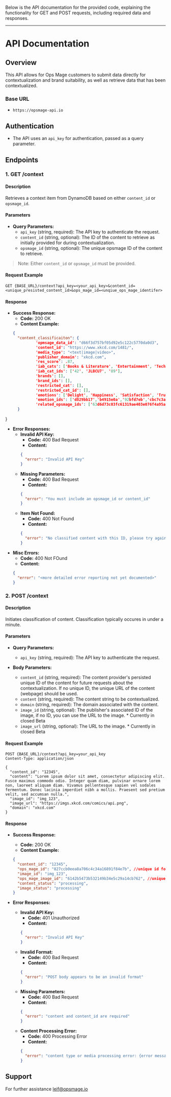 Below is the API documentation for the provided code, explaining the functionality for GET and POST requests, including required data and responses.

---

# API Documentation

## Overview
This API allows for Ops Mage customers to submit data directly for contextualization and brand suitability, as well as retrieve data that has been contextualized. 

### Base URL
- `https://opsmage-api.io`

## Authentication
- The API uses an `api_key` for authentication, passed as a query parameter.

## Endpoints

### 1. GET /context

#### Description
Retrieves a context item from DynamoDB based on either `content_id` or `opsmage_id`.

#### Parameters

- **Query Parameters:**
  - `api_key` (string, required): The API key to authenticate the request.
  - `content_id` (string, optional): The ID of the content to retrieve as initially provided for during contextualization.
  - `opsmage_id` (string, optional): The unique opsmage ID of the content to retrieve.

> Note: Either `content_id` or `opsmage_id` must be provided.

#### Request Example

```http
GET {BASE_URL}/context?api_key=<your_api_key>&content_id=<unique_presisted_content_id>&ops_mage_id=<unqiue_ops_mage_identifer>
```

#### Response

- **Success Response:**
  - **Code:** 200 OK
  - **Content Example:**
  ```json
  {
    "content_classificaiton": {
            'opmsage_data_id': "d66f3d757bf05d92e5c122c5770da0d3",
            'content_id': "https://www.xkcd.com/1481/",
            'media_type': "<text|image|video>",
            'publisher_domain': "xkcd.com",
            'res_score': .87,
            'iab_cats': ['Books & Literature', 'Entertainment', 'Technology'],
            'iab_cat_ids': ['42', 'JLBCU7', '89'],
            'brands': [],
            'brand_ids': [],
            'restricted_cat': [],
            'restricted_cat_id': [],
            'emotions': ['Delight', 'Happiness', 'Satisfaction', 'Trust'],
            'emotion_ids': ['d829bb17','b4915e0a','92bfd7eb','cbc7c3aa'],
            'related_opsmage_ids': ['63d6d73c03fc61319ae403e076f4a95a']
    }
}


- **Error Responses:**
  - **Invalid API Key:**
    - **Code:** 400 Bad Request
    - **Content:**
    ```json
    {
      "error": "Invalid API Key"
    }
    ```
  - **Missing Parameters:**
    - **Code:** 400 Bad Request
    - **Content:**
    ```json
    {
      "error": "You must include an opsmage_id or content_id"
    }
    ```
  - **Item Not Found:**
    - **Code:** 400 Not Found
    - **Content:**
    ```json
    {
      "error": "No classified content with this ID, please try again later."
    }
    ```
- **Misc Errors:**
    - **Code:** 400 Not FOund
    - **Content:**
    ```json
    {
      "error": "<more detailed error reporting not yet documented>"
    }
    ```
    
### 2. POST /context

#### Description
Initiates classification of content. Classification typically occures in under a minute.

#### Parameters

- **Query Parameters:**
  - `api_key` (string, required): The API key to authenticate the request.

- **Body Parameters:**
  - `content_id` (string, required): The content provider's persisted unique ID of the content for future requests about the contextualization. If no unique ID, the unique URL of the content (webpage) should be used. 
  - `content` (string, required): The content string to be contextualized.
  - `domain` (string, required): The domain associated with the content.
  - `image_id` (string, optional): The publisher's associated ID of the image, if no ID, you can use the URL to the image. * Currently in closed Beta
  - `image_url` (string, optional): The URL to the image. * Currently in closed Beta
  

#### Request Example

```http
POST {BASE_URL}/context?api_key=your_api_key
Content-Type: application/json

{
  "content_id": "12345",
  "content": "Lorem ipsum dolor sit amet, consectetur adipiscing elit. Fusce maximus commodo odio. Integer quam diam, pulvinar ornare lorem non, laoreet aliquam diam. Vivamus pellentesque sapien vel sodales fermentum. Donec lacinia imperdiet nibh a mollis. Praesent sed pretium velit, sed accumsan nulla.",
  "image_id": "img_123",
  "image_url": "https://imgs.xkcd.com/comics/api.png",
  "domain": "xkcd.com"
}
```

#### Response

- **Success Response:**
  - **Code:** 200 OK
  - **Content Example:**
  ```json
  {
    "content_id": "12345",
    "ops_mage_id": "827ccb0eea8a706c4c34a16891f84e7b", //unique id for content generated by opsmage
    "image_id": "img_123",
    "ops_mage_image_id": "6142b5473b532149b34e5c29a14cb762", //unique id for image, generated by opsmage
    "content_status": "processing",
    "image_status": "processing"
  }
  ```

- **Error Responses:**
  - **Invalid API Key:**
    - **Code:** 401 Unauthorized
    - **Content:**
    ```json
    {
      "error": "Invalid API Key"
    }
    ```
  - **Invalid Format:**
    - **Code:** 400 Bad Request
    - **Content:**
    ```json
    {
      "error": "POST body appears to be an invalid format"
    }
    ```
  - **Missing Parameters:**
    - **Code:** 400 Bad Request
    - **Content:**
    ```json
    {
      "error": "content and content_id are required"
    }
    ```
  - **Content Processing Error:**
    - **Code:** 400 Processing Error
    - **Content:**
    ```json
    {
      "error": "content type or media processing error: {error message}"
    }
    ```


## Support

For further assistance leif@opsmage.io
